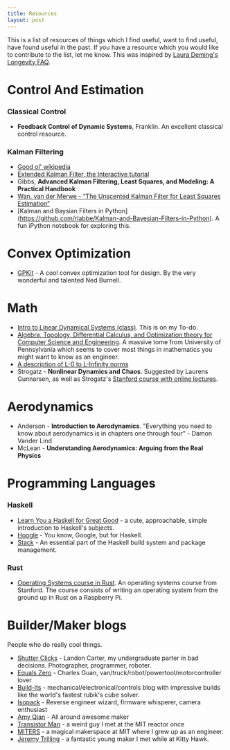 ```yaml
---
title: Resources
layout: post
---
```


This is a list of resources of things which I find useful, want to find useful, have found useful in the past. If you have a resource which you would like to contribute to the list, let me know. This was inspired by [Laura Deming's Longevity FAQ](https://www.ldeming.com/longevityfaq/).

# Control And Estimation
### Classical Control
* __Feedback Control of Dynamic Systems__, Franklin. An excellent classical control resource.

### Kalman Filtering
* [Good ol' wikipedia](https://en.wikipedia.org/wiki/Kalman_filter)
* [Extended Kalman Filter, the Interactive tutorial](https://home.wlu.edu/~levys/kalman_tutorial/)
* Gibbs, __Advanced Kalman Filtering, Least Squares, and Modeling: A Practical Handbook__
* [Wan, van der Merwe - “The Unscented Kalman Filter for Least Squares Estimation”](https://www.seas.harvard.edu/courses/cs281/papers/unscented.pdf)
* [Kalman and Baysian Filters in Python]
(https://github.com/rlabbe/Kalman-and-Bayesian-Filters-in-Python). A fun iPython notebook for exploring this.

# Convex Optimization
* [GPKit](https://gpkit.readthedocs.io/en/latest/) - A cool convex optimization tool for design. By the very wonderful and talented Ned Burnell.

# Math
* [Intro to Linear Dynamical Systems (class)](https://see.stanford.edu/Course/EE263). This is on my To-do.
* [Algebra, Topology, Differential Calculus, and Optimization theory for Computer Science and Engineering](https://www.cis.upenn.edu/~jean/math-basics.pdf). A massive tome from University of Pennsylvania which seems to cover most things in mathematics you might want to know as an engineer.
* [A description of L-0 to L-Infinity norms](https://rorasa.wordpress.com/2012/05/13/l0-norm-l1-norm-l2-norm-l-infinity-norm/)
* Strogatz - __Nonlinear Dynamics and Chaos__. Suggested by Laurens Gunnarsen, as well as Strogatz's [Stanford course with online lectures](https://www.youtube.com/playlist?list=PLbN57C5Zdl6j_qJA-pARJnKsmROzPnO9V).

# Aerodynamics

* Anderson - __Introduction to Aerodynamics__. "Everything you need to know about aerodynamics is in chapters one through four" - Damon Vander Lind
* McLean - __Understanding Aerodynamics: Arguing from the Real Physics__

# Programming Languages

### Haskell

* [Learn You a Haskell for Great Good](http://learnyouahaskell.com/chapters) - a cute, approachable, simple introduction to Haskell's subjects.
* [Hoogle](https://haskell.org/hoogle) - You know, Google, but for Haskell.
* [Stack](https://docs.haskellstack.org/en/stable/README/) - An essential part of the Haskell build system and package management.

### Rust
* [Operating Systems course in Rust](http://web.stanford.edu/class/cs140e/). An operating systems course from Stanford. The course consists of writing an operating system from the ground up in Rust on a Raspberry Pi.

# Builder/Maker blogs
People who do really cool things.
* [Shutter Clicks](https://www.lycarter.com/) - Landon Carter, my undergraduate parter in bad decisions. Photographer, programmer, roboter.
* [Equals Zero](http://etotheipiplusone.net/) - Charles Guan, van/truck/robot/powertool/motorcontroller lover
* [Build-its](http://build-its.blogspot.com/) - mechanical/electronical/controls blog with impressive builds like the world's fastest rubik's cube solver.
* [Isopack](http://isopack.blogspot.com/) - Reverse engineer wizard, firmware whisperer, camera enthusiast
* [Amy Qian](https://amymakesstuff.com/) - All around awesome maker
* [Transistor Man](http://transistor-man.com/Index.html) - a weird guy I met at the MIT reactor once
* [MITERS](http://miters.mit.edu/) - a magical makerspace at MIT where I grew up as an engineer.
* [Jeremy Trilling](http://www.jeremyelantrilling.com/) - a fantastic young maker I met while at Kitty Hawk.



[kittyhawk]:        http://kittyhawk.aero
[flamingoPaper]:    http://google.com
[ros]:              http://www.ros.org
